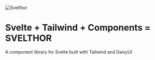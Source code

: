 ![Svelthor](https://user-images.githubusercontent.com/7969579/143480957-b6dd8361-0149-4bb0-83fd-29c49c4f3de3.png)

# Svelte + Tailwind + Components = SVELTHOR
A component library for Svelte built with Tailwind and DaisyUI
